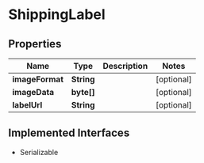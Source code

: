 

# ShippingLabel


## Properties

| Name | Type | Description | Notes |
|------------ | ------------- | ------------- | -------------|
|**imageFormat** | **String** |  |  [optional] |
|**imageData** | **byte[]** |  |  [optional] |
|**labelUrl** | **String** |  |  [optional] |


## Implemented Interfaces

* Serializable


